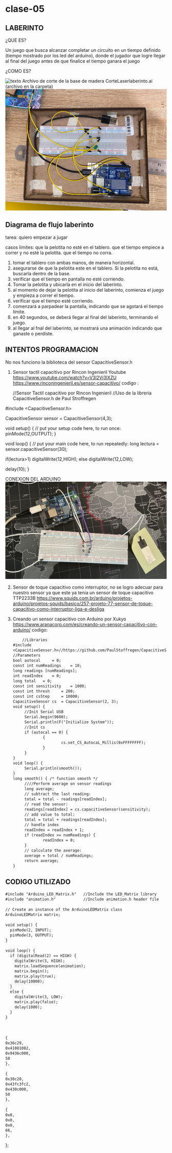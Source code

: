 # clase-05
## LABERINTO

¿QUE ES?

Un juego que busca alcanzar completar un circuito en un tiempo definido (tiempo mostrado por los led del arduino), donde  el jugador que logre llegar al final del juego antes de que finalice el tiempo ganara el juego

¿COMO ES?

![texto](./laberinto.JPG)
Archivo de corte de la base de madera 
CorteLaserlaberinto.ai  (archivo en la carpeta)
![texto](./ConexionesLaberinto.jpeg)

## Diagrama de flujo laberinto

tarea: quiero empezar a jugar 


casos límites:
que la pelotita no esté en el tablero.
que el tiempo empiece a correr y no esté la pelotita.
que el tiempo no corra.


 1. tomar el tablero con ambas manos, de manera horizontal.
 2. asegurarse de que la pelotita este en el tablero. Si la pelotita no está, buscarla dentro de la base.
 3. verificar que el tiempo en pantalla no esté corriendo.
 4. Tomar la pelotita y ubicarla en el inicio del laberinto.
 5. al momento de dejar la pelotita al inicio del laberinto, comienza el juego y empieza a correr el tiempo.
 6. verificar que el tiempo esté corriendo.
 7. comenzará a parpadear la pantalla, indicando que se agotará el tiempo límite.
 8. en 40 segundos, se deberá llegar al final del laberinto, terminando el juego.
 9. al llegar al fnal del laberinto, se mostrará una animación indicando que ganaste o perdiste.

## INTENTOS PROGRAMACION 

No nos funciono la biblioteca del sensor CapacitiveSensor.h
1. Sensor tactil capacitivo por Rincon Ingenieril Youtube https://www.youtube.com/watch?v=V3l2Vj3lXZU
   https://www.rinconingenieril.es/sensor-capacitivo/
   codigo :

   //Sensor Tactil capacitivo por Rincon Ingenieril
//Uso de la libreria CapacitiveSensor.h de Paul Stroffregen

#include <CapacitiveSensor.h>

CapacitiveSensor sensor = CapacitiveSensor(4,3);

void setup() 
{
  // put your setup code here, to run once:
pinMode(12,OUTPUT);
}

void loop() 
{
  // put your main code here, to run repeatedly:
long lectura = sensor.capacitiveSensor(30);

if(lectura>1)
digitalWrite(12,HIGH);
else
digitalWrite(12,LOW);

delay(10);
}


CONEXION DEL ARDUINO
![texto](./intento1sensor.jpg)

2. Sensor de toque capacitivo como interruptor, no se logro adecuar para nuestro sensor ya que este ya tenia un sensor de toque capacitivo TTP2233B https://www.squids.com.br/arduino/projetos-arduino/projetos-squids/basico/257-projeto-77-sensor-de-toque-capacitivo-como-interruptor-liga-e-desliga

3. Creando un sensor capacitivo con Arduino por Xukyo https://www.aranacorp.com/es/creando-un-sensor-capacitivo-con-arduino/
   codigo:

   
           //Libraries
       #include <CapacitiveSensor.h>//https://github.com/PaulStoffregen/CapacitiveSensor
       //Parameters
       bool autocal 	= 0;
       const int numReadings 	= 10;
       long readings [numReadings];
       int readIndex 	= 0;
       long total 	= 0;
       const int sensitivity 	= 1000;
       const int thresh 	= 200;
       const int csStep 	= 10000;
       CapacitiveSensor cs 	= CapacitiveSensor(2, 3);
       void setup() {
        	//Init Serial USB
        	Serial.begin(9600);
        	Serial.println(F("Initialize System"));
        	//Init cs
        	if (autocal == 0) {
        			{
        					cs.set_CS_AutocaL_Millis(0xFFFFFFFF);
        			}
        	}
       }
       void loop() {
        	Serial.println(smooth());
       }
       long smooth() { /* function smooth */
        	////Perform average on sensor readings
        	long average;
        	// subtract the last reading:
        	total = total - readings[readIndex];
        	// read the sensor:
        	readings[readIndex] = cs.capacitiveSensor(sensitivity);
        	// add value to total:
        	total = total + readings[readIndex];
        	// handle index
        	readIndex = readIndex + 1;
        	if (readIndex >= numReadings) {
        			readIndex = 0;
        	}
        	// calculate the average:
        	average = total / numReadings;
        	return average;
       }

## CODIGO UTILIZADO 


    #include "Arduino_LED_Matrix.h"   //Include the LED_Matrix library
    #include "animation.h"            //Include animation.h header file

    // Create an instance of the ArduinoLEDMatrix class
    ArduinoLEDMatrix matrix;  
    
    void setup() {
      pinMode(2, INPUT);
      pinMode(3, OUTPUT);
    }
    
    void loop() {
      if (digitalRead(2) == HIGH) {
        digitalWrite(3, HIGH);
        matrix.loadSequence(animation);
        matrix.begin();
        matrix.play(true);
        delay(10000);
      }
      else {
        digitalWrite(3, LOW);
        matrix.play(false);
        delay(1000);
      }
    }



    {
    0x36c29,
    0x41081082,
    0x9436c000,
    50
    },

    {
    0x30c20,
    0x43fc3fc2,
    0x430c000,
    50
    },

    {
    0x0,
    0x0,
    0x0,
    66,
    },
};
